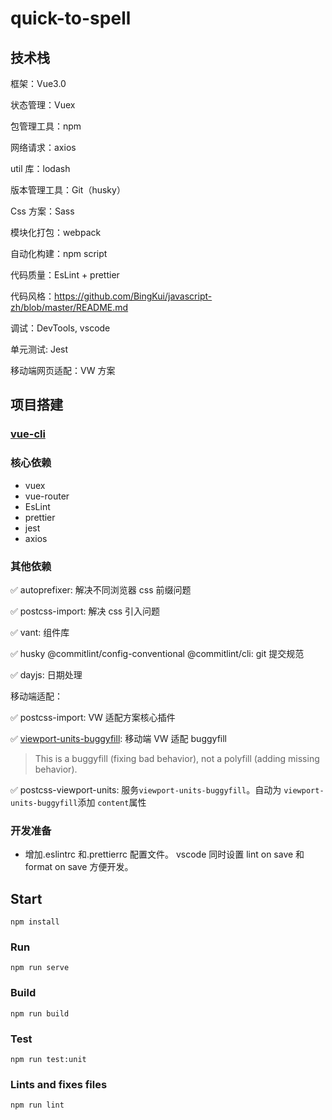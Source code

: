 # quick-to-spell

## 技术栈

框架：Vue3.0

状态管理：Vuex

包管理工具：npm

网络请求：axios

util 库：lodash

版本管理工具：Git（husky）

Css 方案：Sass

模块化打包：webpack

自动化构建：npm script

代码质量：EsLint + prettier

代码风格：https://github.com/BingKui/javascript-zh/blob/master/README.md

调试：DevTools, vscode

单元测试: Jest

移动端网页适配：VW 方案

## 项目搭建

### [vue-cli](https://cli.vuejs.org/zh/guide/creating-a-project.html#vue-create)

### 核心依赖

- vuex
- vue-router
- EsLint
- prettier
- jest
- axios

### 其他依赖

✅ autoprefixer: 解决不同浏览器 css 前缀问题

✅ postcss-import: 解决 css 引入问题

✅ vant: 组件库

✅ husky @commitlint/config-conventional @commitlint/cli: git 提交规范

✅ dayjs: 日期处理

移动端适配：

✅ postcss-import: VW 适配方案核心插件

✅ [viewport-units-buggyfill](https://github.com/rodneyrehm/viewport-units-buggyfill): 移动端 VW 适配 buggyfill

> This is a buggyfill (fixing bad behavior), not a polyfill (adding missing behavior).

✅ postcss-viewport-units: 服务`viewport-units-buggyfill`。自动为 `viewport-units-buggyfill`添加 `content`属性

### 开发准备

- 增加.eslintrc 和.prettierrc 配置文件。
  vscode 同时设置 lint on save 和 format on save 方便开发。

## Start

```
npm install
```

### Run

```
npm run serve
```

### Build

```
npm run build
```

### Test

```
npm run test:unit
```

### Lints and fixes files

```
npm run lint
```

